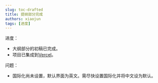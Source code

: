 ```yaml
---
slug: toc-drafted
title: 提纲部分完成
authors: xiaojun
tags: [进度]
---
```


进度：

- 大纲部分的初稿已完成。
- 项目已集成到[Vercel](https://tw-cat.vercel.app)。

问题：

- 国际化尚未设置，默认界面为英文。需尽快设置国际化并将中文设为默认。

<!--truncate-->
